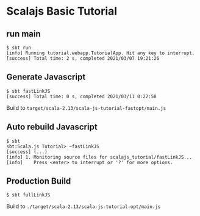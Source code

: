 # Scalajs Basic Tutorial

## run main
```shell
$ sbt run
[info] Running tutorial.webapp.TutorialApp. Hit any key to interrupt.
[success] Total time: 2 s, completed 2021/03/07 19:21:26
```

## Generate Javascript
```shell
$ sbt fastLinkJS
[success] Total time: 0 s, completed 2021/03/11 0:22:58
```
Build to `target/scala-2.13/scala-js-tutorial-fastopt/main.js`

## Auto rebuild Javascript
```shell
$ sbt
sbt:Scala.js Tutorial> ~fastLinkJS
[success] (...)
[info] 1. Monitoring source files for scalajs_tutorial/fastLinkJS...
[info]    Press <enter> to interrupt or '?' for more options.
```

## Production Build
```shell
$ sbt fullLinkJS
```
Build to `./target/scala-2.13/scala-js-tutorial-opt/main.js`

